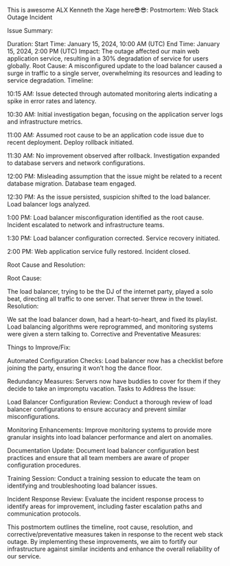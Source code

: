 This is awesome ALX Kenneth the Xage  here😎😎:
Postmortem: Web Stack Outage Incident

Issue Summary:

Duration:
Start Time: January 15, 2024, 10:00 AM (UTC)
End Time: January 15, 2024, 2:00 PM (UTC)
Impact:
The outage affected our main web application service, resulting in a 30% degradation of service for users globally.
Root Cause:
A misconfigured update to the load balancer caused a surge in traffic to a single server, overwhelming its resources and leading to service degradation.
Timeline:

10:15 AM: Issue detected through automated monitoring alerts indicating a spike in error rates and latency.

10:30 AM: Initial investigation began, focusing on the application server logs and infrastructure metrics.

11:00 AM: Assumed root cause to be an application code issue due to recent deployment. Deploy rollback initiated.

11:30 AM: No improvement observed after rollback. Investigation expanded to database servers and network configurations.

12:00 PM: Misleading assumption that the issue might be related to a recent database migration. Database team engaged.

12:30 PM: As the issue persisted, suspicion shifted to the load balancer. Load balancer logs analyzed.

1:00 PM: Load balancer misconfiguration identified as the root cause. Incident escalated to network and infrastructure teams.

1:30 PM: Load balancer configuration corrected. Service recovery initiated.

2:00 PM: Web application service fully restored. Incident closed.

Root Cause and Resolution:

Root Cause:

The load balancer, trying to be the DJ of the internet party, played a solo beat, directing all traffic to one server. That server threw in the towel.
Resolution:

We sat the load balancer down, had a heart-to-heart, and fixed its playlist. Load balancing algorithms were reprogrammed, and monitoring systems were given a stern talking to.
Corrective and Preventative Measures:

Things to Improve/Fix:

Automated Configuration Checks: Load balancer now has a checklist before joining the party, ensuring it won’t hog the dance floor.

Redundancy Measures: Servers now have buddies to cover for them if they decide to take an impromptu vacation.
Tasks to Address the Issue:

Load Balancer Configuration Review: Conduct a thorough review of load balancer configurations to ensure accuracy and prevent similar misconfigurations.

Monitoring Enhancements: Improve monitoring systems to provide more granular insights into load balancer performance and alert on anomalies.

Documentation Update: Document load balancer configuration best practices and ensure that all team members are aware of proper configuration procedures.

Training Session: Conduct a training session to educate the team on identifying and troubleshooting load balancer issues.

Incident Response Review: Evaluate the incident response process to identify areas for improvement, including faster escalation paths and communication protocols.

This postmortem outlines the timeline, root cause, resolution, and corrective/preventative measures taken in response to the recent web stack outage. By implementing these improvements, we aim to fortify our infrastructure against similar incidents and enhance the overall reliability of our service.





